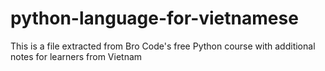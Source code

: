 # python-language-for-vietnamese
This is a file extracted from Bro Code's free Python course with additional notes for learners from Vietnam
